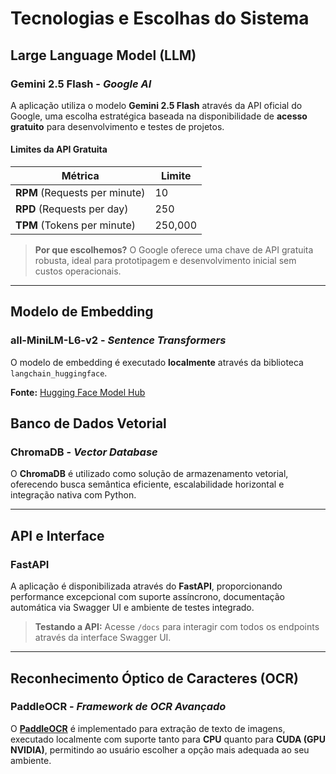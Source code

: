 # Tecnologias e Escolhas do Sistema

## Large Language Model (LLM)

### **Gemini 2.5 Flash** - *Google AI*
A aplicação utiliza o modelo **Gemini 2.5 Flash** através da API oficial do Google, uma escolha estratégica baseada na disponibilidade de **acesso gratuito** para desenvolvimento e testes de projetos.

#### Limites da API Gratuita
| Métrica | Limite |
|---------|--------|
| **RPM** (Requests per minute) | 10 |
| **RPD** (Requests per day) | 250 |
| **TPM** (Tokens per minute) | 250,000 |

> **Por que escolhemos?** O Google oferece uma chave de API gratuita robusta, ideal para prototipagem e desenvolvimento inicial sem custos operacionais.

---

## Modelo de Embedding

### **all-MiniLM-L6-v2** - *Sentence Transformers*
O modelo de embedding é executado **localmente** através da biblioteca `langchain_huggingface`.

**Fonte:** [Hugging Face Model Hub](https://huggingface.co/sentence-transformers/all-MiniLM-L6-v2)

## Banco de Dados Vetorial

### **ChromaDB** - *Vector Database*
O **ChromaDB** é utilizado como solução de armazenamento vetorial, oferecendo busca semântica eficiente, escalabilidade horizontal e integração nativa com Python.

---

## API e Interface

### **FastAPI** 
A aplicação é disponibilizada através do **FastAPI**, proporcionando performance excepcional com suporte assíncrono, documentação automática via Swagger UI e ambiente de testes integrado.

> **Testando a API:** Acesse `/docs` para interagir com todos os endpoints através da interface Swagger UI.

---

## Reconhecimento Óptico de Caracteres (OCR)

### **PaddleOCR** - *Framework de OCR Avançado*
O [**PaddleOCR**](https://github.com/PaddlePaddle/PaddleOCR) é implementado para extração de texto de imagens, executado localmente com suporte tanto para **CPU** quanto para **CUDA (GPU NVIDIA)**, permitindo ao usuário escolher a opção mais adequada ao seu ambiente.
